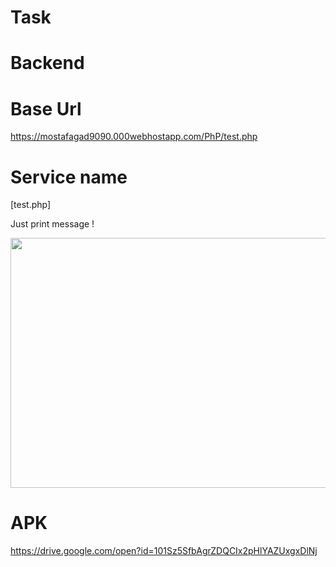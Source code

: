 # Task

# Backend

# Base Url

https://mostafagad9090.000webhostapp.com/PhP/test.php

# Service name 
   
   [test.php]

   Just print message !
   
   <img src="https://user-images.githubusercontent.com/25991597/75970826-97728380-5ed9-11ea-879c-72c560a753f9.PNG" width="700" height="400" />


# APK

  https://drive.google.com/open?id=101Sz5SfbAgrZDQCIx2pHlYAZUxgxDlNj
